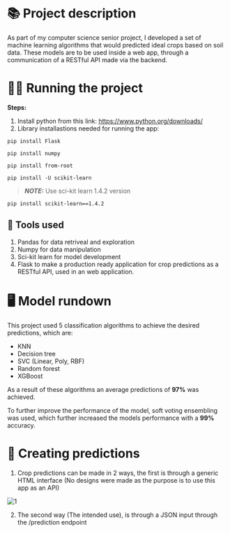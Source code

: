 # 📚 Project description
As part of my computer science senior project, I developed a set of machine learning algorithms that would predicted ideal crops based on soil data. These models are to be used inside a web app, through a communication of a RESTful API made via the backend.
# 🏃‍♂️ Running the project
__Steps:__

1) Install python from this link: https://www.python.org/downloads/
2) Library installastions needed for running the app:
```
pip install Flask
```
```
pip install numpy
```
```
pip install from-root
```


```
pip install -U scikit-learn
```
> **_NOTE:_**  Use sci-kit learn 1.4.2 version

```
pip install scikit-learn==1.4.2
```


## 🔧 Tools used
1) Pandas for data retriveal and exploration
2) Numpy for data manipulation 
3) Sci-kit learn for model development
4) Flask to make a production ready application for crop predictions as a RESTful API, used in an web application.

# 🖥 Model rundown
This project used 5 classification algorithms to achieve the desired predictions, which are:
- KNN
- Decision tree
- SVC (Linear, Poly, RBF)
- Random forest
- XGBoost

As a result of these algorithms an average predictions of __97%__ was achieved.

To further improve the performance of the model, soft voting ensembling was used, which further increased the models performance with a __99%__ accuracy.

# 🧠 Creating predictions
1) Crop predictions can be made in 2 ways, the first is through a generic HTML interface (No designs were made as the purpose is to use this app as an API)

![1](https://github.com/Kassem-Faraj/SeniorProject/assets/67020401/13f93401-0aa2-40e0-ad18-1e4a93e46074)


2) The second way (The intended use), is through a JSON input through the /prediction endpoint
